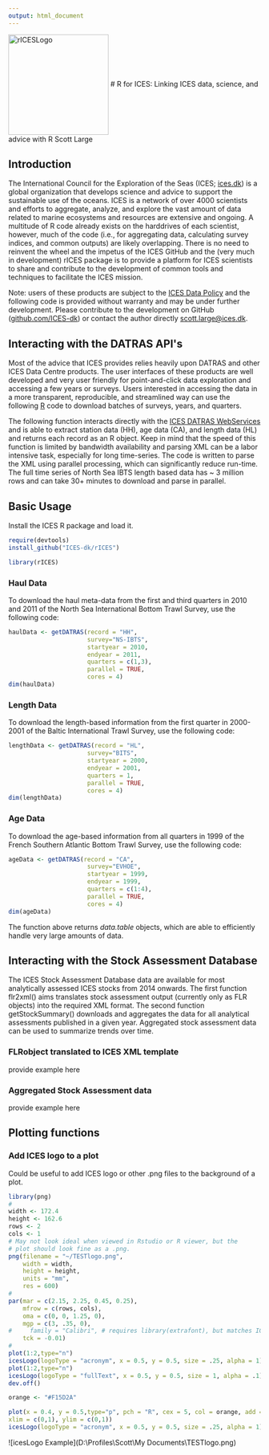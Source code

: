 ```yaml
---
output: html_document
---
```

<img align="center" src="D:\Profiles\Scott\My Documents\rICESlogo.png" alt="rICESLogo" style="width: 200px"/>
# R for ICES: Linking ICES data, science, and advice with R
Scott Large

## Introduction
The International Council for the Exploration of the Seas (ICES; [ices.dk](http://www.ices.dk/)) is a global organization that develops science and advice to support the sustainable use of the oceans. ICES is a network of over 4000 scientists and efforts to aggregate, analyze, and explore the vast amount of data related to marine ecosystems and resources are extensive and ongoing. A multitude of R code already exists on the harddrives of each scientist, however, much of the code (i.e., for aggregating data, calculating survey indices, and  common outputs) are likely overlapping. There is no need to reinvent the wheel and the impetus of the ICES GitHub and the (very much in development) rICES package is to provide a platform for ICES scientists to share and contribute to the development of common tools and techniques to facilitate the ICES mission. 

Note: users of these products are subject to the [ICES Data Policy](http://www.ices.dk/marine-data/Documents/ICES_Data_Policy_2012.pdf) and the following code is provided without warranty and may be under further development. Please contribute to the development on GitHub ([github.com/ICES-dk](https://github.com/ICES-dk)) or contact the author directly <scott.large@ices.dk>.

## Interacting with the DATRAS API's
Most of the advice that ICES provides relies heavily upon DATRAS and other ICES Data Centre products. The user interfaces of these products are well developed and very user friendly for point-and-click data exploration and accessing a few years or surveys. Users interested in accessing the data in a more transparent, reproducible, and streamlined way can use the following [R](http://cran.r-project.org/) code to download batches of surveys, years, and quarters.

The following function interacts directly with the [ICES DATRAS WebServices](https://datras.ices.dk/WebServices/DATRASWebService.asmx) and is able to extract station data (HH), age data (CA), and length data (HL) and returns each record as an R object. Keep in mind that the speed of this function is limited by bandwidth availability and parsing XML can be a labor intensive task, especially for long time-series. The code is written to parse the XML using parallel processing, which can significantly reduce run-time. The full time series of North Sea IBTS length based data has ~ 3 million rows and can take 30+ minutes to download and parse in parallel.

## Basic Usage

Install the ICES R package and load it.

```r
require(devtools)
install_github("ICES-dk/rICES")

library(rICES)
```

### Haul Data
To download the haul meta-data from the first and third quarters in 2010 and 2011 of the North Sea International Bottom Trawl Survey, use the following code:
```r 
haulData <- getDATRAS(record = "HH",
                      survey="NS-IBTS",
                      startyear = 2010,
                      endyear = 2011,
                      quarters = c(1,3),
                      parallel = TRUE,
                      cores = 4)
dim(haulData)
```

### Length Data
To download the length-based information from the first quarter in 2000-2001 of the Baltic International Trawl Survey, use the following code:
```r 
lengthData <- getDATRAS(record = "HL",
                      survey="BITS",
                      startyear = 2000,
                      endyear = 2001,
                      quarters = 1,
                      parallel = TRUE,
                      cores = 4)
dim(lengthData)
```

### Age Data
To download the age-based information from all quarters in 1999 of the French Southern Atlantic Bottom Trawl Survey, use the following code:
```r
ageData <- getDATRAS(record = "CA",
                      survey="EVHOE",
                      startyear = 1999,
                      endyear = 1999,
                      quarters = c(1:4),
                      parallel = TRUE,
                      cores = 4)
dim(ageData)
```

The function above returns *data.table* objects, which are able to efficiently handle very large amounts of data. 

## Interacting with the Stock Assessment Database
The ICES Stock Assessment Database data are available for most analytically assessed ICES stocks from 2014 onwards. The first function flr2xml() aims translates stock assessment output (currently only as FLR objects) into the required XML format. The second function getStockSummary() downloads and aggregates the data for all analytical assessments published in a given year. Aggregated stock assessment data can be used to summarize trends over time. 

### FLRobject translated to ICES XML template

provide example here

### Aggregated Stock Assessment data

provide example here

## Plotting functions

### Add ICES logo to a plot
Could be useful to add ICES logo or other .png files to the background of a plot.

```r
library(png)
#
width <- 172.4
height <- 162.6
rows <- 2
cols <- 1
# May not look ideal when viewed in Rstudio or R viewer, but the
# plot should look fine as a .png.
png(filename = "~/TESTlogo.png",
    width = width,
    height = height,
    units = "mm",
    res = 600)
#
par(mar = c(2.15, 2.25, 0.45, 0.25),
    mfrow = c(rows, cols),
    oma = c(0, 0, 1.25, 0),
    mgp = c(3, .35, 0),
#     family = "Calibri", # requires library(extrafont), but matches ICES Advice format
    tck = -0.01)
#
plot(1:2,type="n")
icesLogo(logoType = "acronym", x = 0.5, y = 0.5, size = .25, alpha = 1)
plot(1:2,type="n")
icesLogo(logoType = "fullText", x = 0.5, y = 0.5, size = 1, alpha = .1)
dev.off()

orange <- "#F15D2A"

plot(x = 0.4, y = 0.5,type="p", pch = "R", cex = 5, col = orange, add = T,
xlim = c(0,1), ylim = c(0,1))
icesLogo(logoType = "acronym", x = 0.5, y = 0.5, size = .25, alpha = 1)

```
![icesLogo Example](D:\Profiles\Scott\My Documents\TESTlogo.png)
